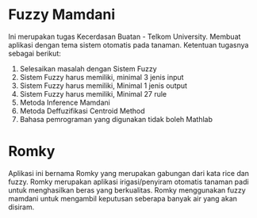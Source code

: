 # Fuzzy Mamdani
Ini merupakan tugas Kecerdasan Buatan - Telkom University. Membuat aplikasi dengan tema sistem otomatis pada tanaman. Ketentuan tugasnya sebagai berikut:
1.  Selesaikan masalah dengan Sistem Fuzzy
2.  Sistem Fuzzy harus memiliki, minimal 3 jenis input
3.  Sistem Fuzzy harus memiliki, Minimal 1 jenis output
4.  Sistem Fuzzy harus memiliki, Minimal 27 rule
5.  Metoda Inference Mamdani
6.  Metoda Deffuzifikasi Centroid Method
7.  Bahasa pemrograman yang digunakan tidak boleh Mathlab
# Romky
Aplikasi ini bernama Romky yang merupakan gabungan dari kata rice dan fuzzy. Romky merupakan aplikasi irigasi/penyiram otomatis tanaman padi untuk menghasilkan beras yang berkualitas. Romky menggunakan fuzzy mamdani untuk mengambil keputusan seberapa banyak air yang akan disiram.